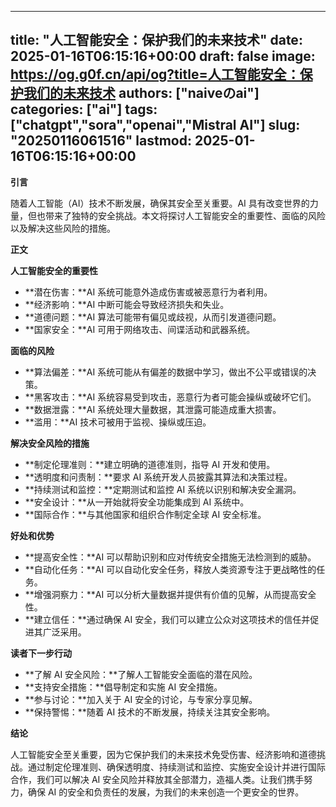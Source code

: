 
---
title: "人工智能安全：保护我们的未来技术"
date: 2025-01-16T06:15:16+00:00
draft: false
image: https://og.g0f.cn/api/og?title=人工智能安全：保护我们的未来技术
authors: ["naiveのai"]
categories: ["ai"]
tags: ["chatgpt","sora","openai","Mistral AI"]
slug: "20250116061516"
lastmod: 2025-01-16T06:15:16+00:00
---
**引言**

随着人工智能（AI）技术不断发展，确保其安全至关重要。AI 具有改变世界的力量，但也带来了独特的安全挑战。本文将探讨人工智能安全的重要性、面临的风险以及解决这些风险的措施。

**正文**

**人工智能安全的重要性**

* **潜在伤害：**AI 系统可能意外造成伤害或被恶意行为者利用。
* **经济影响：**AI 中断可能会导致经济损失和失业。
* **道德问题：**AI 算法可能带有偏见或歧视，从而引发道德问题。
* **国家安全：**AI 可用于网络攻击、间谍活动和武器系统。

**面临的风险**

* **算法偏差：**AI 系统可能从有偏差的数据中学习，做出不公平或错误的决策。
* **黑客攻击：**AI 系统容易受到攻击，恶意行为者可能会操纵或破坏它们。
* **数据泄露：**AI 系统处理大量数据，其泄露可能造成重大损害。
* **滥用：**AI 技术可被用于监视、操纵或压迫。

**解决安全风险的措施**

* **制定伦理准则：**建立明确的道德准则，指导 AI 开发和使用。
* **透明度和问责制：**要求 AI 系统开发人员披露其算法和决策过程。
* **持续测试和监控：**定期测试和监控 AI 系统以识别和解决安全漏洞。
* **安全设计：**从一开始就将安全功能集成到 AI 系统中。
* **国际合作：**与其他国家和组织合作制定全球 AI 安全标准。

**好处和优势**

* **提高安全性：**AI 可以帮助识别和应对传统安全措施无法检测到的威胁。
* **自动化任务：**AI 可以自动化安全任务，释放人类资源专注于更战略性的任务。
* **增强洞察力：**AI 可以分析大量数据并提供有价值的见解，从而提高安全性。
* **建立信任：**通过确保 AI 安全，我们可以建立公众对这项技术的信任并促进其广泛采用。

**读者下一步行动**

* **了解 AI 安全风险：**了解人工智能安全面临的潜在风险。
* **支持安全措施：**倡导制定和实施 AI 安全措施。
* **参与讨论：**加入关于 AI 安全的讨论，与专家分享见解。
* **保持警惕：**随着 AI 技术的不断发展，持续关注其安全影响。

**结论**

人工智能安全至关重要，因为它保护我们的未来技术免受伤害、经济影响和道德挑战。通过制定伦理准则、确保透明度、持续测试和监控、实施安全设计并进行国际合作，我们可以解决 AI 安全风险并释放其全部潜力，造福人类。让我们携手努力，确保 AI 的安全和负责任的发展，为我们的未来创造一个更安全的世界。